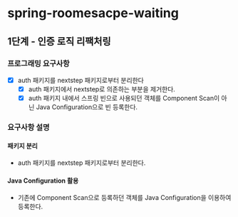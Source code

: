 # spring-roomesacpe-waiting
## 1단계 - 인증 로직 리팩처링
### 프로그래밍 요구사항
- [x] auth 패키지를 nextstep 패키지로부터 분리한다
  - [x] auth 패키지에서 nextstep로 의존하는 부분을 제거한다.
  - [x] auth 패키지 내에서 스프링 빈으로 사용되던 객체를 Component Scan이 아닌 Java Configuration으로 빈 등록한다.
### 요구사항 설명
#### 패키지 분리 
- auth 패키지를 nextstep 패키지로부터 분리한다.
#### Java Configuration 활용
- 기존에 Component Scan으로 등록하던 객체를 Java Configuration을 이용하여 등록한다.
